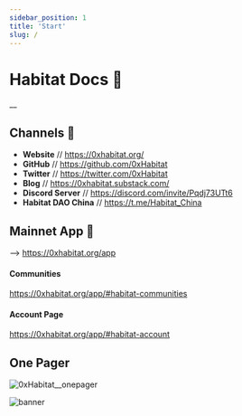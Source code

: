 ```yaml
---
sidebar_position: 1
title: 'Start'
slug: /
---
```


# Habitat Docs 🌱
__
## **Channels** 📣
* **Website** // https://0xhabitat.org/
* **GitHub** // https://github.com/0xHabitat
* **Twitter** // https://twitter.com/0xHabitat
* **Blog** // https://0xhabitat.substack.com/
* **Discord Server** // https://discord.com/invite/Pqdj73UTt6
* **Habitat DAO China** // https://t.me/Habitat_China

## **Mainnet App** 🌈
--> https://0xhabitat.org/app

#### **Communities**
https://0xhabitat.org/app/#habitat-communities

#### **Account Page**
https://0xhabitat.org/app/#habitat-account

## **One Pager**
![0xHabitat__onepager](/onepager.png)

![banner](/banner.png)
